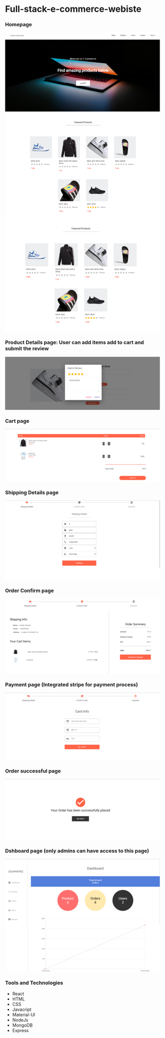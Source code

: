 # Full-stack-e-commerce-webiste
<h3>Homepage</h3>
<img src = "https://github.com/irshathahamed21/Full-stack-e-commerce-webiste/blob/main/frontend/public/E-commerce-app/e-ccommerce-app-1.png?raw=true" />
<img src = "https://github.com/irshathahamed21/Full-stack-e-commerce-webiste/blob/main/frontend/public/E-commerce-app/e-ccommerce-app-2.png?raw=true" />
<h3>Product Details page: User can add items add to cart and submit the review</h3>
<img src = "https://github.com/irshathahamed21/Full-stack-e-commerce-webiste/blob/main/frontend/public/E-commerce-app/e-ccommerce-app-9.png?raw=true" />
<h3>Cart page</h3>
<img src = "https://github.com/irshathahamed21/Full-stack-e-commerce-webiste/blob/main/frontend/public/E-commerce-app/e-ccommerce-app-4.png?raw=true" />
<h3>Shipping Details page</h3>
<img src = "https://github.com/irshathahamed21/Full-stack-e-commerce-webiste/blob/main/frontend/public/E-commerce-app/e-ccommerce-app-5.png?raw=true" />
<h3>Order Confirm page</h3>
<img src = "https://github.com/irshathahamed21/Full-stack-e-commerce-webiste/blob/main/frontend/public/E-commerce-app/e-ccommerce-app-6.png?raw=true" />
<h3>Payment page (Integrated stripe for payment process)</h3>
<img src = "https://github.com/irshathahamed21/Full-stack-e-commerce-webiste/blob/main/frontend/public/E-commerce-app/e-ccommerce-app-7.png?raw=true" />
<h3>Order successful page</h3>
<img src = "https://github.com/irshathahamed21/Full-stack-e-commerce-webiste/blob/main/frontend/public/E-commerce-app/e-ccommerce-app-8.png?raw=true" />
<h3>Dshboard page (only admins can have access to this page)</h3>
<img src = "https://github.com/irshathahamed21/Full-stack-e-commerce-webiste/blob/main/frontend/public/E-commerce-app/e-ccommerce-app-3.png?raw=true" />

<h3>Tools and Technologies</h3>
<ul>
<li>React</li>
<li>HTML</li>
<li>CSS</li>
<li>Javacript</li>
<li>Material-UI</li>
<li>NodeJs</li>
<li>MongoDB</li>
<li>Express</li>
</ul>


